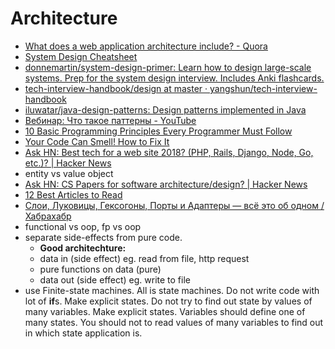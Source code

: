 # Architecture
- [What does a web application architecture include? - Quora](https://www.quora.com/What-does-a-web-application-architecture-include)
- [System Design Cheatsheet](https://gist.github.com/vasanthk/485d1c25737e8e72759f)
- [donnemartin/system-design-primer: Learn how to design large-scale systems. Prep for the system design interview. Includes Anki flashcards.](https://github.com/donnemartin/system-design-primer)
- [tech-interview-handbook/design at master · yangshun/tech-interview-handbook](https://github.com/yangshun/tech-interview-handbook/tree/master/design)
- [iluwatar/java-design-patterns: Design patterns implemented in Java](https://github.com/iluwatar/java-design-patterns)
- [Вебинар: Что такое паттерны - YouTube](https://www.youtube.com/watch?v=wX6BBaQZpzE)
- [10 Basic Programming Principles Every Programmer Must Follow](http://www.makeuseof.com/tag/basic-programming-principles/)
- [Your Code Can Smell! How to Fix It](http://www.makeuseof.com/tag/code-smells-fix/)
- [Ask HN: Best tech for a web site 2018? (PHP, Rails, Django, Node, Go, etc.)? | Hacker News](https://news.ycombinator.com/item?id=15685905)
- entity vs value object
- [Ask HN: CS Papers for software architecture/design? | Hacker News](https://news.ycombinator.com/item?id=15775548)
- [12 Best Articles to Read](http://www.yegor256.com/best.html)
- [Слои, Луковицы, Гексогоны, Порты и Адаптеры — всё это об одном / Хабрахабр](https://habrahabr.ru/post/344164/)
- functional vs oop, fp vs oop
- separate side-effects from pure code.
    - **Good architechture:**
    - data in (side effect) eg. read from file, http request 
    - pure functions on data (pure)
    - data out (side effect) eg. write to file
- use Finite-state machines. All is state machines. Do not write code with lot of **if**s. Make explicit states. Do not try to find out state by values of many variables. Make explicit states. Variables should define one of many states. You should not to read values of many variables to find out in which state application is.
